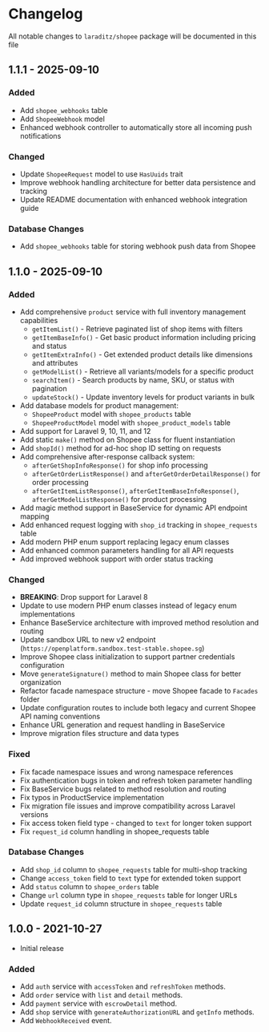 # Changelog

All notable changes to `laraditz/shopee` package will be documented in this file

## 1.1.1 - 2025-09-10

### Added

- Add `shopee_webhooks` table
- Add `ShopeeWebhook` model
- Enhanced webhook controller to automatically store all incoming push notifications

### Changed

- Update `ShopeeRequest` model to use `HasUuids` trait
- Improve webhook handling architecture for better data persistence and tracking
- Update README documentation with enhanced webhook integration guide

### Database Changes

- Add `shopee_webhooks` table for storing webhook push data from Shopee

## 1.1.0 - 2025-09-10

### Added

- Add comprehensive `product` service with full inventory management capabilities
  - `getItemList()` - Retrieve paginated list of shop items with filters
  - `getItemBaseInfo()` - Get basic product information including pricing and status
  - `getItemExtraInfo()` - Get extended product details like dimensions and attributes
  - `getModelList()` - Retrieve all variants/models for a specific product
  - `searchItem()` - Search products by name, SKU, or status with pagination
  - `updateStock()` - Update inventory levels for product variants in bulk
- Add database models for product management:
  - `ShopeeProduct` model with `shopee_products` table
  - `ShopeeProductModel` model with `shopee_product_models` table
- Add support for Laravel 9, 10, 11, and 12
- Add static `make()` method on Shopee class for fluent instantiation
- Add `shopId()` method for ad-hoc shop ID setting on requests
- Add comprehensive after-response callback system:
  - `afterGetShopInfoResponse()` for shop info processing
  - `afterGetOrderListResponse()` and `afterGetOrderDetailResponse()` for order processing
  - `afterGetItemListResponse()`, `afterGetItemBaseInfoResponse()`, `afterGetModelListResponse()` for product processing
- Add magic method support in BaseService for dynamic API endpoint mapping
- Add enhanced request logging with `shop_id` tracking in `shopee_requests` table
- Add modern PHP enum support replacing legacy enum classes
- Add enhanced common parameters handling for all API requests
- Add improved webhook support with order status tracking

### Changed

- **BREAKING**: Drop support for Laravel 8
- Update to use modern PHP enum classes instead of legacy enum implementations
- Enhance BaseService architecture with improved method resolution and routing
- Update sandbox URL to new v2 endpoint (`https://openplatform.sandbox.test-stable.shopee.sg`)
- Improve Shopee class initialization to support partner credentials configuration
- Move `generateSignature()` method to main Shopee class for better organization
- Refactor facade namespace structure - move Shopee facade to `Facades` folder
- Update configuration routes to include both legacy and current Shopee API naming conventions
- Enhance URL generation and request handling in BaseService
- Improve migration files structure and data types

### Fixed

- Fix facade namespace issues and wrong namespace references
- Fix authentication bugs in token and refresh token parameter handling
- Fix BaseService bugs related to method resolution and routing
- Fix typos in ProductService implementation
- Fix migration file issues and improve compatibility across Laravel versions
- Fix access token field type - changed to `text` for longer token support
- Fix `request_id` column handling in shopee_requests table

### Database Changes

- Add `shop_id` column to `shopee_requests` table for multi-shop tracking
- Change `access_token` field to `text` type for extended token support
- Add `status` column to `shopee_orders` table
- Change `url` column type in `shopee_requests` table for longer URLs
- Update `request_id` column structure in `shopee_requests` table

## 1.0.0 - 2021-10-27

- Initial release

### Added

- Add `auth` service with `accessToken` and `refreshToken` methods.
- Add `order` service with `list` and `detail` methods.
- Add `payment` service with `escrowDetail` method.
- Add `shop` service with `generateAuthorizationURL` and `getInfo` methods.
- Add `WebhookReceived` event.
